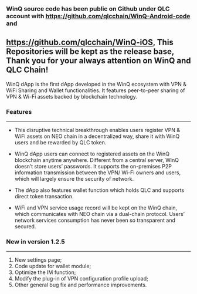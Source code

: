 ### WinQ source code has been public on Github under QLC account with https://github.com/qlcchain/WinQ-Android-code and 
https://github.com/qlcchain/WinQ-iOS, This Repositories will be kept as the release base, Thank you for your always attention on WinQ and QLC Chain!
----

  WinQ dApp is the first dApp developed in the WinQ ecosystem with VPN & WiFi Sharing and Wallet functionalities. It features peer-to-peer sharing of VPN & Wi-Fi assets backed by blockchain technology.

### Features

------

* This disruptive technical breakthrough enables users register VPN & WiFi assets on NEO chain in a decentralized way, share it with WinQ users and be rewarded by QLC token.

* WinQ dApp users can connect to registered assets on the WinQ blockchain anytime anywhere. Different from a central server, WinQ doesn’t store users’ passwords. It supports the on-premises P2P information transmission between the VPN/ Wi-Fi owners and users, which will largely ensure the security of network.

* The dApp also features wallet function which holds QLC and supports direct token transaction.

* WiFi and VPN service usage record will be kept on the WinQ chain, which communicates with NEO chain via a dual-chain protocol. Users’ network services consumption has never been so transparent and secured.


### New in version 1.2.5
------

1. New settings page;
2. Code update for wallet module;
3. Optimize the IM function;
4. Modify the plug-in of VPN configuration profile upload;
5. Other general bug fix and performance improvements.

